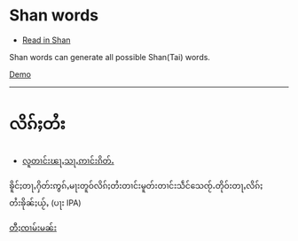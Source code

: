
# Shan words <a name="english"> 

- [Read in Shan](#shan)

Shan words can generate all possible Shan(Tai) words.

[Demo](https://shan-words-generator.netlify.com/)


---------

# လိၵ်ႈတႆး  <a name="shan">

- [လူတၢင်းၽႃႇသႃႇဢၢင်းၵိတ်ႉ](#english)


ၶိူင်ႈတႃႇႁိတ်းဢွၵ်ႇမႃးတူဝ်လိၵ်ႈတႆးတၢင်းမူတ်းတၢင်းသဵင်သေၸႂ်ႉတိုဝ်းတႃႇလိၵ်ႈတႆးၶိုၼ်ႈယႂ်ႇ (ပႃး IPA)

[တီႈၸၢမ်းမၼ်း](https://shan-words-generator.netlify.com/)
